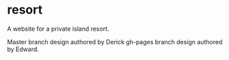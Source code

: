 # resort
A website for a private island resort.

Master branch design authored by Derick
gh-pages branch design authored by Edward.
